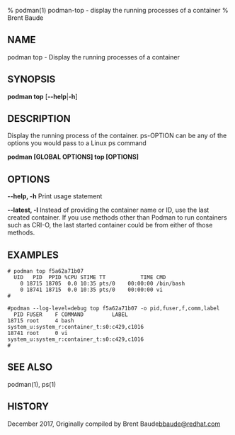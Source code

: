 % podman(1) podman-top - display the running processes of a container
% Brent Baude

## NAME
podman top - Display the running processes of a container

## SYNOPSIS
**podman top**
[**--help**|**-h**]

## DESCRIPTION
Display the running process of the container. ps-OPTION can be any of the options you would pass to a Linux ps command

**podman [GLOBAL OPTIONS] top [OPTIONS]**

## OPTIONS

**--help, -h**
  Print usage statement

**--latest, -l**
Instead of providing the container name or ID, use the last created container. If you use methods other than Podman
to run containers such as CRI-O, the last started container could be from either of those methods.

## EXAMPLES

```
# podman top f5a62a71b07
  UID   PID  PPID %CPU STIME TT           TIME CMD
    0 18715 18705  0.0 10:35 pts/0    00:00:00 /bin/bash
    0 18741 18715  0.0 10:35 pts/0    00:00:00 vi
#
```

```
#podman --log-level=debug top f5a62a71b07 -o pid,fuser,f,comm,label
  PID FUSER    F COMMAND         LABEL
18715 root     4 bash            system_u:system_r:container_t:s0:c429,c1016
18741 root     0 vi              system_u:system_r:container_t:s0:c429,c1016
#
```
## SEE ALSO
podman(1), ps(1)

## HISTORY
December 2017, Originally compiled by Brent Baude<bbaude@redhat.com>
